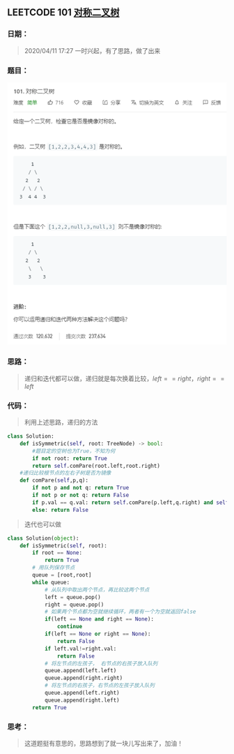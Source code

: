 ## LEETCODE 101 [对称二叉树](https://leetcode-cn.com/problems/symmetric-tree/)

### 日期：

> 2020/04/11 17:27  一时兴起，有了思路，做了出来

### 题目：

![text](https://github.com/zjuzhfbloodz/LeetCode/blob/master/questions/0101.png?raw=true)

### 思路：

> 递归和迭代都可以做，递归就是每次换着比较，$left==right$，$right==left$
### 代码：

> 利用上述思路，递归的方法

```python
class Solution:
    def isSymmetric(self, root: TreeNode) -> bool:
        #题目定的空树也为True，不知为何
        if not root: return True
        return self.comPare(root.left,root.right)
    #递归比较根节点的左右子树是否为镜像
    def comPare(self,p,q):
        if not p and not q: return True
        if not p or not q: return False
        if p.val == q.val: return self.comPare(p.left,q.right) and self.comPare(p.right,q.left)
        else: return False
```
>  迭代也可以做
```python
class Solution(object):
    def isSymmetric(self, root):
        if root == None:
            return True
        # 用队列保存节点
        queue = [root,root]
        while queue:
            # 从队列中取出两个节点，再比较这两个节点
            left = queue.pop()
            right = queue.pop()
            # 如果两个节点都为空就继续循环，两者有一个为空就返回false
            if(left == None and right == None):
                continue
            if(left == None or right == None):
                return False
            if left.val!=right.val:
                return False
            # 将左节点的左孩子， 右节点的右孩子放入队列
            queue.append(left.left)
            queue.append(right.right)
            # 将左节点的右孩子，右节点的左孩子放入队列
            queue.append(left.right)
            queue.append(right.left)
        return True
```

### 思考：

> 这道题挺有意思的，思路想到了就一块儿写出来了，加油！
